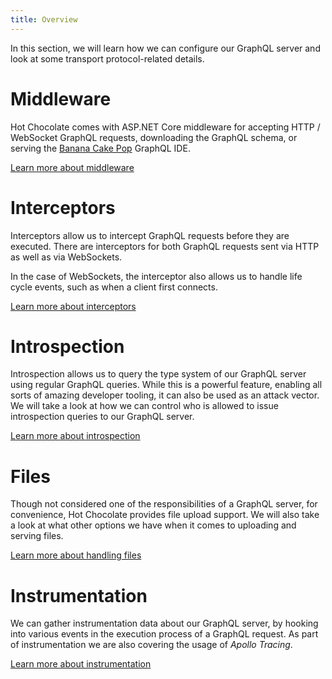 ```yaml
---
title: Overview
---
```


In this section, we will learn how we can configure our GraphQL server and look at some transport protocol-related details.

# Middleware

Hot Chocolate comes with ASP.NET Core middleware for accepting HTTP / WebSocket GraphQL requests, downloading the GraphQL schema, or serving the [Banana Cake Pop](/docs/bananacakepop) GraphQL IDE.

[Learn more about middleware](/docs/hotchocolate/server/middleware)

# Interceptors

Interceptors allow us to intercept GraphQL requests before they are executed. There are interceptors for both GraphQL requests sent via HTTP as well as via WebSockets.

In the case of WebSockets, the interceptor also allows us to handle life cycle events, such as when a client first connects.

[Learn more about interceptors](/docs/hotchocolate/server/interceptors)

# Introspection

Introspection allows us to query the type system of our GraphQL server using regular GraphQL queries. While this is a powerful feature, enabling all sorts of amazing developer tooling, it can also be used as an attack vector. We will take a look at how we can control who is allowed to issue introspection queries to our GraphQL server.

[Learn more about introspection](/docs/hotchocolate/server/introspection)

# Files

Though not considered one of the responsibilities of a GraphQL server, for convenience, Hot Chocolate provides file upload support. We will also take a look at what other options we have when it comes to uploading and serving files.

[Learn more about handling files](/docs/hotchocolate/server/files)

# Instrumentation

We can gather instrumentation data about our GraphQL server, by hooking into various events in the execution process of a GraphQL request. As part of instrumentation we are also covering the usage of _Apollo Tracing_.

[Learn more about instrumentation](/docs/hotchocolate/server/instrumentation)
